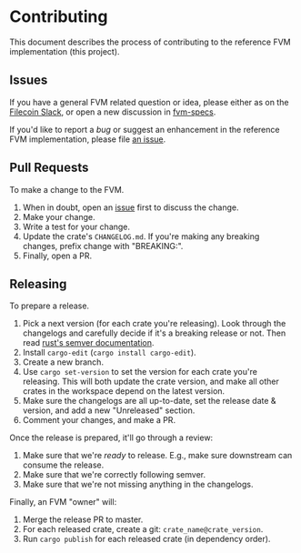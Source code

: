 # Contributing

This document describes the process of contributing to the reference FVM implementation (this project).

## Issues

If you have a general FVM related question or idea, please either as on the [Filecoin Slack][chat], or open
a new discussion in [fvm-specs][discuss].

If you'd like to report a _bug_ or suggest an enhancement in the reference FVM implementation, please file [an issue](issue).

## Pull Requests

To make a change to the FVM.

1. When in doubt, open an [issue][] first to discuss the change.
2. Make your change.
3. Write a test for your change.
4. Update the crate's `CHANGELOG.md`. If you're making any breaking changes, prefix change with
   "BREAKING:".
5. Finally, open a PR.

## Releasing

To prepare a release.

1. Pick a next version (for each crate you're releasing). Look through the changelogs and carefully
   decide if it's a breaking release or not. Then read [rust's semver
   documentation](https://doc.rust-lang.org/cargo/reference/semver.html).
2. Install `cargo-edit` (`cargo install cargo-edit`).
3. Create a new branch.
4. Use `cargo set-version` to set the version for each crate you're releasing. This will both update
   the crate version, and make all other crates in the workspace depend on the latest version.
5. Make sure the changelogs are all up-to-date, set the release date & version, and add a new
   "Unreleased" section.
6. Comment your changes, and make a PR.

Once the release is prepared, it'll go through a review:

1. Make sure that we're _ready_ to release. E.g., make sure downstream can consume the release.
2. Make sure that we're correctly following semver.
3. Make sure that we're not missing anything in the changelogs.

Finally, an FVM "owner" will:

1. Merge the release PR to master.
2. For each released crate, create a git: `crate_name@crate_version`.
3. Run `cargo publish` for each released crate (in dependency order).

[chat]: https://docs.filecoin.io/about-filecoin/chat-and-discussion-forums/#chat
[discuss]: https://github.com/filecoin-project/fvm-specs/discussions
[issue]: https://github.com/filecoin-project/ref-fvm/issues
